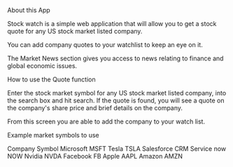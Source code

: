About this App

Stock watch is a simple web application that will allow you to get a stock quote for any US stock market listed company.

You can add company quotes to your watchlist to keep an eye on it.

The Market News section gives you access to news relating to finance and global economic issues.


How to use the Quote function

Enter the stock market symbol for any US stock market listed company, into the search box and hit search. If the quote is found, you will see a quote on the company's share price and brief details on the company. 

From this screen you are able to add the company to your watch list.


Example market symbols to use

Company	        Symbol
Microsoft	    MSFT
Tesla	        TSLA
Salesforce	    CRM
Service now	    NOW
Nvidia	        NVDA
Facebook	    FB
Apple	        AAPL
Amazon	        AMZN